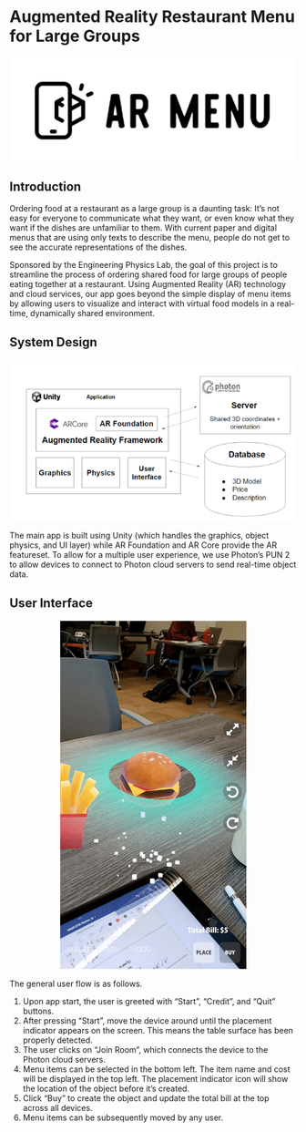 # Augmented Reality Restaurant Menu for Large Groups

<p align="center">
  <img src="armenu-logo.png" />
</p>

## Introduction
Ordering food at a restaurant as a large group is a daunting task: It’s not easy for everyone to communicate what they want, or even know what they want if the dishes are unfamiliar to them. With current paper and digital menus that are using only texts to describe the menu, people do not get to see the accurate representations of the dishes. 

Sponsored by the Engineering Physics Lab, the goal of this project is to streamline the process of ordering shared food for large groups of people eating together at a restaurant. Using Augmented Reality (AR) technology and cloud services, our app goes beyond the simple display of menu items by allowing users to visualize and interact with virtual food models in a real-time, dynamically shared environment.

## System Design
<p align="center">
  <img src="architecture.png" />
</p>

The main app is built using Unity (which handles the graphics, object physics, and UI layer) while AR Foundation and AR Core provide the AR featureset. To allow for a multiple user experience, we use Photon’s PUN 2 to allow devices to connect to Photon cloud servers to send real-time object data. 

## User Interface
<p align="center">
  <img src="screenshot.png" />
</p>

The general user flow is as follows.
1. Upon app start, the user is greeted with “Start”, “Credit”, and “Quit” buttons.
2. After pressing “Start”, move the device around until the placement indicator appears on the screen. This means the table surface has been properly detected.
3. The user clicks on “Join Room”, which connects the device to the Photon cloud servers. 
4. Menu items can be selected in the bottom left. The item name and cost will be displayed in the top left. The placement indicator icon will show the location of the object before it’s created.
5. Click “Buy” to create the object and update the total bill at the top across all devices. 
6. Menu items can be subsequently moved by any user. 
